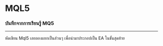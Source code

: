 # MQL5

### บันทึกจากการเรียนรู้ MQ5 
---
หัดเขียน Mql5 เลยลองแยกเป็นส่วนๆ เพื่อนำมาประกอปเป็น EA ในขั้นสุดท้าย
